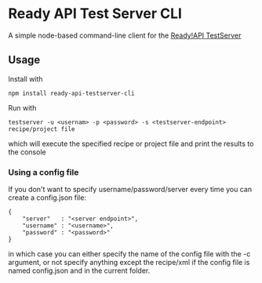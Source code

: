 # Ready API Test Server CLI

A simple node-based command-line client for the [Ready!API TestServer](http://next.readyapidocs.sthlm.smartbear.local/testserver/start)

## Usage

Install with 

```
npm install ready-api-testserver-cli
```

Run with 

```
testserver -u <usernam> -p <password> -s <testserver-endpoint> recipe/project file
```

which will execute the specified recipe or project file and print the results to the console

### Using a config file

If you don't want to specify username/password/server every time you can create
a config.json file:

```
{
    "server"   : "<server endpoint>",
    "username" : "<username>",
    "password" : "<password>"
}
```

in which case you can either specify the name of the config file with the -c argument, or
not specify anything except the recipe/xml if the config file is named config.json and in the current 
folder.